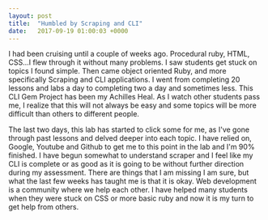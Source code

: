 ```yaml
---
layout: post
title:  "Humbled by Scraping and CLI"
date:   2017-09-19 01:00:03 +0000
---
```



I had been cruising until a couple of weeks ago. Procedural ruby, HTML, CSS...I flew through it without many problems. I saw students get stuck on topics I found simple. Then came object oriented Ruby, and more specifically Scraping and CLI applications. I went from completing 20 lessons and labs a day to completing two a day and sometimes less. This CLI Gem Project has been my Achilles Heal. As I watch other students pass me, I realize that this will not always be easy and some topics will be more difficult than others to different people. 

The last two days, this lab has started to click some for me, as I've gone through past lessons and delved deeper into each topic. I have relied on, Google, Youtube and Github to get me to this point in the lab and I'm 90% finished. I have begun somewhat to understand scraper and I feel like my CLI is complete or as good as it is going to be without further direction during my assessment. There are things that I am missing I am sure, but what the last few weeks has taught me is that it is okay. Web development is a community where we help each other. I have helped many students when they were stuck on CSS or more basic ruby and now it is my turn to get help from others. 
